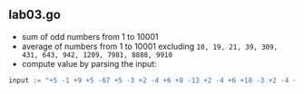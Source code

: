 ## lab03.go
* sum of odd numbers from 1 to 10001
* average of numbers from 1 to 10001 excluding `10, 19, 21, 39, 309, 431, 643, 942, 1209, 7981, 8888, 9910`
* compute value by parsing the input:
```go
input := "+5 -1 +9 +5 -67 +5 -3 +2 -4 +6 +8 -13 +2 -4 +6 +18 -3 +2 -4 +6 +88 +15 -1 +9 +5 -67 +45 -3 +2 -4 +36 +8 -13 +2 -4 +6 +18 -3 +2 -74 +11 +109"
```
